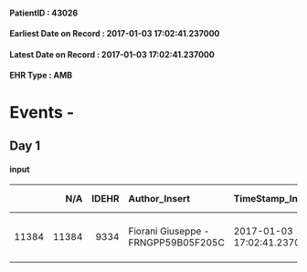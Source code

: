 
#### PatientID : 43026
#### Earliest Date on Record : 2017-01-03 17:02:41.237000
#### Latest Date on Record : 2017-01-03 17:02:41.237000
#### EHR Type : AMB

# Events - 

## Day 1

#### input
|       |    N/A |   IDEHR | Author_Insert                       | TimeStamp_Insert           | EHRType   |   PatientID |   IDDigitalSignDocument | persone_vicine   |   Unnamed: 0_x.1 |   IDANAMNESI_SOCIALE | Patient   | FamigliaAltro   | Paziente_T   | FamigliaAltro_T   |   Non_Rilevabile_x.1 | Note_Non_Rilevabile_x.1   | opt_Problemi   | opt_paziente_a   | opt_famiglia_a   | opt_adeguatezza   | opt_paziente_solo   | ds_note_con                          | opt_presente_assente   | Presenza_minori   | Caregiver_principale   | opt_capacita   | ds_familiari_coinv   | opt_necessario   | opt_presente   | opt_risorse_ec   | opt_paziente_psi   | opt_Ins_vol   | opt_paziente_ad   | opt_caregiver_ad   | opt_esenzione   | opt_inv_civile   |   invalidita_perc | Needs     | Domestic partnership   | Fragility   | opt_disponibilita_f   | opt_indennita_acc         | opt_legge   | opt_famiglia_psi   | opt_disponibilit_paz   |
|------:|-------:|--------:|:------------------------------------|:---------------------------|:----------|------------:|------------------------:|:-----------------|-----------------:|---------------------:|:----------|:----------------|:-------------|:------------------|---------------------:|:--------------------------|:---------------|:-----------------|:-----------------|:------------------|:--------------------|:-------------------------------------|:-----------------------|:------------------|:-----------------------|:---------------|:---------------------|:-----------------|:---------------|:-----------------|:-------------------|:--------------|:------------------|:-------------------|:----------------|:-----------------|------------------:|:----------|:-----------------------|:------------|:----------------------|:--------------------------|:------------|:-------------------|:-----------------------|
| 11384 |  11384 |    9334 | Fiorani Giuseppe - FRNGPP59B05F205C | 2017-01-03 17:02:41.237000 | AMB       |       43026 |                  602712 | N/A              |             4932 |                 3212 | Si#1      | Si#1            | Si#1         | Si#1              |                    0 | NR                        | No#0           | Congruenti#1     | Congruenti#1     | Si#1              | No#0                | Vive con il marito Vincenzo di aa 60 | Presente#1             | No#0              | il marito              | Adeguato#0     | il figlio Tommaso    | No#0             | No#0           | Adeguate#1       | No#0               | No#0          | Totale#2          | Totale#2           | Si#1            | Si#1             |                80 | Clinici#0 | Coniuge/Convivente#0   | nessuna#0   | No#0                  | in fase di accertamento#2 | No#0        | No#0               | No#0                   |


